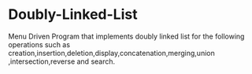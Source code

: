 # Doubly-Linked-List
Menu Driven Program that implements doubly linked list for the following operations such as creation,insertion,deletion,display,concatenation,merging,union ,intersection,reverse and search.

